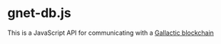 # gnet-db.js

This is a JavaScript API for communicating with a [Gallactic blockchain](https://github.com/gallactic/gallactic)
